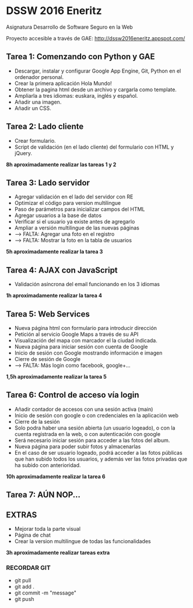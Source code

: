 # DSSW 2016 Eneritz #
Asignatura Desarrollo de Software Seguro en la Web

Proyecto accesible a trav&eacute;s de GAE: http://dssw2016eneritz.appspot.com/

## Tarea 1: Comenzando con Python y GAE ##

* Descargar, instalar y configurar Google App Engine, Git, Python en el ordenador personal.
* Crear la primera aplicaci&oacute;n Hola Mundo!
* Obtener la pagina html desde un archivo y cargarla como template.
* Ampliarla a tres idiomas: euskara, ingl&eacute;s y espa&ntilde;ol.
* A&ntilde;adir una imagen.
* A&ntilde;adir un CSS.

## Tarea 2: Lado cliente ##

* Crear formulario.
* Script de validaci&oacute;n (en el lado cliente) del formulario con HTML y jQuery.  

**8h aproximadamente realizar las tareas 1 y 2**

## Tarea 3: Lado servidor ##

* Agregar validaci&oacute;n en el lado del servidor con RE
* Optimizar el c&oacute;digo para version multilingue
* Paso de par&aacute;metros para inicializar campos del HTML
* Agregar usuarios a la base de datos
* Verificar si el usuario ya existe antes de agregarlo
* Ampliar a versi&oacute;n multilingue de las nuevas p&aacute;ginas
* --> FALTA: Agregar una foto en el registro
* --> FALTA: Mostrar la foto en la tabla de usuarios

**5h aproximadamente realizar la tarea 3**

## Tarea 4: AJAX con JavaScript ##

* Validaci&oacute;n as&iacute;ncrona del email funcionando en los 3 idiomas

**1h aproximadamente realizar la tarea 4**

## Tarea 5: Web Services ##

* Nueva p&aacute;gina html con formulario para introducir direcci&oacute;n
* Petici&oacute;n al servicio Google Maps a trav&eacute;s de su API
* Visualizaci&oacute;n del mapa con marcador el la ciudad indicada.
* Nueva p&aacute;gina para iniciar sesi&oacute;n con cuenta de Google
* Inicio de sesi&oacute;n con Google mostrando informaci&oacute;n e imagen
* Cierre de sesi&oacute;n de Google
* --> FALTA: M&aacute;s login como facebook, google+...

**1,5h aproximadamente realizar la tarea 5**

## Tarea 6: Control de acceso v&iacute;a login

* A&ntilde;adir contador de accesos con una sesi&oacute;n activa (main)
* Inicio de sesi&oacute;n con google o con credenciales en la aplicaci&oacute;n web
* Cierre de la sesi&oacute;n
* Solo podra haber una sesi&oacute;n abierta (un usuario logeado),
o con la cuenta registrada en la web, o con autenticaci&oacute;n con google
* Será necesario iniciar sesión para acceder a las fotos del album.
* Nueva p&aacute;gina para poder subir fotos y almacenarlas
* En el caso de ser usuario logeado,
podr&aacute; acceder a las fotos p&uacute;blicas que han subido todos los usuarios,
y adem&aacute;s ver las fotos privadas que ha subido con anterioridad.


**10h aproximadamente realizar la tarea 6**

## Tarea 7: AÚN NOP...


## EXTRAS ##

* Mejorar toda la parte visual
* Página de chat
* Crear la version multilingue de todas las funcionalidades

**3h aproximadamente realizar tareas extra**

### RECORDAR GIT ###

* git pull
* git add .
* git commit -m "message"
* git push
